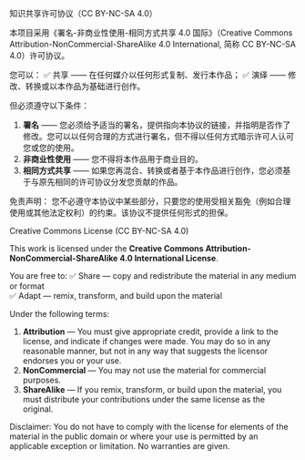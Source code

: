 知识共享许可协议（CC BY-NC-SA 4.0）

本项目采用《署名-非商业性使用-相同方式共享 4.0 国际》（Creative Commons Attribution-NonCommercial-ShareAlike 4.0 International, 简称 CC BY-NC-SA 4.0）许可协议。

您可以：
✅ 共享 —— 在任何媒介以任何形式复制、发行本作品；
✅ 演绎 —— 修改、转换或以本作品为基础进行创作。

但必须遵守以下条件：
1. **署名** —— 您必须给予适当的署名，提供指向本协议的链接，并指明是否作了修改。您可以以任何合理的方式进行署名，但不得以任何方式暗示许可人认可您或您的使用。
2. **非商业性使用** —— 您不得将本作品用于商业目的。
3. **相同方式共享** —— 如果您再混合、转换或者基于本作品进行创作，您必须基于与原先相同的许可协议分发您贡献的作品。

免责声明：
您不必遵守本协议中某些部分，只要您的使用受相关豁免（例如合理使用或其他法定权利）的约束。该协议不提供任何形式的担保。


Creative Commons License (CC BY-NC-SA 4.0)

This work is licensed under the **Creative Commons Attribution-NonCommercial-ShareAlike 4.0 International License**.

You are free to:
✅ Share — copy and redistribute the material in any medium or format  
✅ Adapt — remix, transform, and build upon the material  

Under the following terms:
1. **Attribution** — You must give appropriate credit, provide a link to the license, and indicate if changes were made. You may do so in any reasonable manner, but not in any way that suggests the licensor endorses you or your use.  
2. **NonCommercial** — You may not use the material for commercial purposes.  
3. **ShareAlike** — If you remix, transform, or build upon the material, you must distribute your contributions under the same license as the original.

Disclaimer:
You do not have to comply with the license for elements of the material in the public domain or where your use is permitted by an applicable exception or limitation. No warranties are given.
